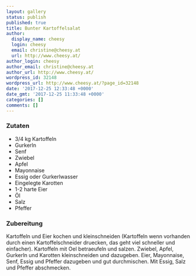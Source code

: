 ```yaml
---
layout: gallery
status: publish
published: true
title: Bunter Kartoffelsalat
author:
  display_name: cheesy
  login: cheesy
  email: christine@cheesy.at
  url: http://www.cheesy.at/
author_login: cheesy
author_email: christine@cheesy.at
author_url: http://www.cheesy.at/
wordpress_id: 32148
wordpress_url: http://www.cheesy.at/?page_id=32148
date: '2017-12-25 12:33:48 +0000'
date_gmt: '2017-12-25 11:33:48 +0000'
categories: []
comments: []
---
```

### Zutaten
* 3/4 kg Kartoffeln
* Gurkerln
* Senf
* Zwiebel
* Apfel
* Mayonnaise
* Essig oder Gurkerlwasser
* Eingelegte Karotten
* 1-2 harte Eier
* Öl
* Salz
* Pfeffer
### Zubereitung
Kartoffeln und Eier kochen und kleinschneiden (Kartoffeln wenn vorhanden durch einen Kartoffelschneider druecken, das geht viel schneller und einfacher).
Kartoffeln mit Oel betraeufeln und salzen. Zwiebel, Apfel, Gurkerln und Karotten kleinschneiden und dazugeben. Eier, Mayonnaise, Senf, Essig und Pfeffer dazugeben und gut durchmischen. Mit Essig, Salz und Pfeffer abschmecken.
